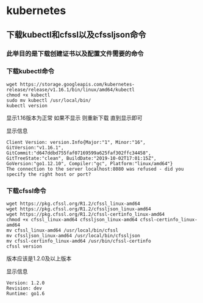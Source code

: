 # kubernetes

## 下载kubectl和cfssl以及cfssljson命令

### 此举目的是下载创建证书以及配置文件需要的命令



### 下载kubectl命令



```
wget https://storage.googleapis.com/kubernetes-release/release/v1.16.1/bin/linux/amd64/kubectl
chmod +x kubectl
sudo mv kubectl /usr/local/bin/
kubectl version
```

显示1.16版本为正常 如果不显示 则重新下载  直到显示即可



显示信息



```
Client Version: version.Info{Major:"1", Minor:"16", GitVersion:"v1.16.1", GitCommit:"d647ddbd755faf07169599a625faf302ffc34458", GitTreeState:"clean", BuildDate:"2019-10-02T17:01:15Z", GoVersion:"go1.12.10", Compiler:"gc", Platform:"linux/amd64"}
The connection to the server localhost:8080 was refused - did you specify the right host or port?
```



### 下载cfssl命令



```
wget https://pkg.cfssl.org/R1.2/cfssl_linux-amd64
wget https://pkg.cfssl.org/R1.2/cfssljson_linux-amd64
wget https://pkg.cfssl.org/R1.2/cfssl-certinfo_linux-amd64
chmod +x cfssl_linux-amd64 cfssljson_linux-amd64 cfssl-certinfo_linux-amd64
mv cfssl_linux-amd64 /usr/local/bin/cfssl
mv cfssljson_linux-amd64 /usr/local/bin/cfssljson
mv cfssl-certinfo_linux-amd64 /usr/bin/cfssl-certinfo
cfssl version
```

版本应该是1.2.0及以上版本



显示信息

```
Version: 1.2.0
Revision: dev
Runtime: go1.6
```

